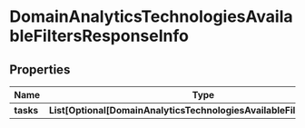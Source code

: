 # DomainAnalyticsTechnologiesAvailableFiltersResponseInfo


## Properties

| Name | Type | Description | Notes |
|------------ | ------------- | ------------- | -------------|
**tasks** | **List[Optional[DomainAnalyticsTechnologiesAvailableFiltersTaskInfo]]** |  |[optional]|